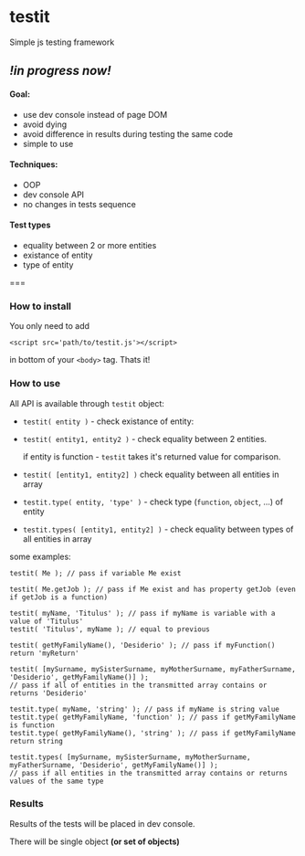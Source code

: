 testit
===================

Simple js testing framework

## *!in progress now!*


#### Goal:
  + use dev console instead of page DOM
  + avoid dying
  + avoid difference in results during testing the same code
  + simple to use

#### Techniques:
  + OOP
  + dev console API
  + no changes in tests sequence

#### Test types
  + equality between 2 or more entities
  + existance of entity
  + type of entity

===

### How to install
You only need to add 
    
    <script src='path/to/testit.js'></script>

in bottom of your `<body>` tag. Thats it!

### How to use
All API is available through `testit` object:

+ `testit( entity )` - check existance of entity:
+ `testit( entity1, entity2 )` - check equality between 2 entities.
  
  if entity is function - `testit` takes it's returned value for comparison.
+ `testit( [entity1, entity2] )` check equality between all entities in array
+ `testit.type( entity, 'type' )` - check type (`function`, `object`, ...) of entity
+ `testit.types( [entity1, entity2] )` - check equality between types of all entities in array

some examples:
    
    testit( Me ); // pass if variable Me exist
    
    testit( Me.getJob ); // pass if Me exist and has property getJob (even if getJob is a function)
    
    testit( myName, 'Titulus' ); // pass if myName is variable with a value of 'Titulus'
    testit( 'Titulus', myName ); // equal to previous
    
    testit( getMyFamilyName(), 'Desiderio' ); // pass if myFunction() return 'myReturn'
    
    testit( [mySurname, mySisterSurname, myMotherSurname, myFatherSurname, 'Desiderio', getMyFamilyName()] );
    // pass if all of entities in the transmitted array contains or returns 'Desiderio'
    
    testit.type( myName, 'string' ); // pass if myName is string value
    testit.type( getMyFamilyName, 'function' ); // pass if getMyFamilyName is function
    testit.type( getMyFamilyName(), 'string' ); // pass if getMyFamilyName return string
    
    testit.types( [mySurname, mySisterSurname, myMotherSurname, myFatherSurname, 'Desiderio', getMyFamilyName()] );
    // pass if all entities in the transmitted array contains or returns values of the same type

### Results
Results of the tests will be placed in dev console.

There will be single object **(or set of objects)**